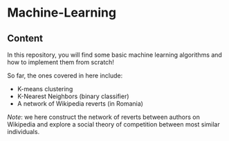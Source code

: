# Machine-Learning


## Content

In this repository, you will find some basic machine learning algorithms and how to implement them from scratch! 

So far, the ones covered in here include: 

* K-means clustering
* K-Nearest Neighbors (binary classifier)
* A network of Wikipedia reverts (in Romania)

_Note_: we here construct the network of reverts between authors on Wikipedia and explore a social theory of competition between most similar individuals. 
